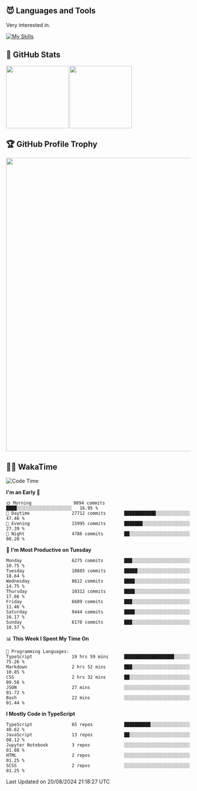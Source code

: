 <!-- # Hi there <img width="35" src="https://user-images.githubusercontent.com/50891407/148686885-0fefeb76-4cf6-473a-9e3e-889ce5513450.gif" /> I'm Yuta Ohira -->

<!-- ![alesion30](https://github.com/Alesion30/Alesion30/assets/50891407/5814fd76-9743-4cf8-89ff-b2be2fd49fb6) -->


<!--
[![Likes](https://badgen.org/img/zenn/alesion/likes?style=for-the-badge)](https://zenn.dev/alesion)
[![Followers](https://badgen.org/img/zenn/alesion/followers?style=for-the-badge)](https://zenn.dev/alesion)
[![Articles](https://badgen.org/img/zenn/alesion/articles?style=for-the-badge)](https://zenn.dev/alesion)
[![Books](https://badgen.org/img/zenn/alesion/books?style=for-the-badge)](https://zenn.dev/alesion?tab=books)
[![Scraps](https://badgen.org/img/zenn/alesion/scraps?style=for-the-badge)](https://zenn.dev/alesion?tab=scraps)

[![Contributions](https://badgen.org/img/qiita/alesion30/contributions?style=for-the-badge)](https://qiita.com/alesion30)
[![Followers](https://badgen.org/img/qiita/alesion30/followers?style=for-the-badge)](https://qiita.com/alesion30)
[![Articles](https://badgen.org/img/qiita/alesion30/articles?style=for-the-badge)](https://qiita.com/alesion30)
-->

<!-- <p align="left"> -->
  <!-- GitHub -->
<!--   <a href="https://github.com/alesion30/alesion30/">
    <img src="https://komarev.com/ghpvc/?username=alesion30" alt="alesion30" />
  </a>
  <a href="https://github.com/alesion30">
    <img height="20" src="https://img.shields.io/github/followers/alesion30?label=follow&logo=github&style=flat" />
  </a> -->
  <!-- Zenn -->
<!--   <a href="https://zenn.dev/alesion">
    <img src="https://zenn.badge.nikaera.com/s/alesion/likes?style=flat" alt="alesion likes" />
  </a>
  <a href="https://zenn.dev/alesion/articles">
    <img src="https://zenn.badge.nikaera.com/s/alesion/articles?style=flat" alt="alesion articles" />
  </a>
  <a href="https://zenn.dev/alesion/followers">
    <img src="https://zenn.badge.nikaera.com/s/alesion/followers?style=flat" alt="alesion followers" />
  </a>
  <a href="https://zenn.dev/alesion/books">
    <img src="https://zenn.badge.nikaera.com/s/alesion/books?style=flat" alt="alesion books" />
  </a>
  <a href="https://zenn.dev/alesion/scraps">
    <img src="https://zenn.badge.nikaera.com/s/alesion/scraps?style=flat" alt="alesion scraps" />
  </a> -->
  <!-- qiita -->
<!--   <a href="http://qiita.com/Alesion30">
    <img height="20" src="https://qiita-badge.apiapi.app/s/Alesion30/posts.svg" />
  </a>
    <img height="20" src="https://qiita-badge.apiapi.app/s/Alesion30/contributions.svg" />
  </a> -->
<!-- </p> -->

## 😈 Languages and Tools

Very interested in.

[![My Skills](https://skillicons.dev/icons?i=react,nextjs,typescript,flutter,firebase)](https://skillicons.dev)

<!-- I can handle a few others. -->

<!-- [![My Skills](https://skillicons.dev/icons?i=javascript,vue,nuxt,redux,electron,express,nodejs,deno,dart,python,flask,php,laravel,wordpress,go,rust,html,css,sass,tailwind,bootstrap,webpack,supabase,aws,dynamodb,mysql,figma,xd,vscode,latex)](https://skillicons.dev) -->

## 💎 GitHub Stats

<div>
  <img height="170" align="left" src="https://github-readme-stats.vercel.app/api?username=Alesion30&count_private=true&show_icons=true&title_color=81A1C1&text_color=ECEFF4&bg_color=2E3440&icon_color=D8DEE9&border_radius=10" />
  <img height="170" src="https://github-readme-stats.vercel.app/api/top-langs/?username=Alesion30&langs_count=8&layout=compact&title_color=81A1C1&text_color=ECEFF4&bg_color=2E3440&icon_color=D8DEE9&border_radius=10" />
</div>


## 🏆 GitHub Profile Trophy

<img width="800" src="https://github-profile-trophy.vercel.app/?username=Alesion30&theme=nord&no-frame=true"/>


## 🧑‍💻 WakaTime

<!--START_SECTION:waka-->
![Code Time](http://img.shields.io/badge/Code%20Time-3%2C568%20hrs%2026%20mins-blue)

**I'm an Early 🐤** 

```text
🌞 Morning                9894 commits        ████░░░░░░░░░░░░░░░░░░░░░   16.95 % 
🌆 Daytime                27712 commits       ████████████░░░░░░░░░░░░░   47.46 % 
🌃 Evening                15995 commits       ███████░░░░░░░░░░░░░░░░░░   27.39 % 
🌙 Night                  4786 commits        ██░░░░░░░░░░░░░░░░░░░░░░░   08.20 % 
```
📅 **I'm Most Productive on Tuesday** 

```text
Monday                   6275 commits        ███░░░░░░░░░░░░░░░░░░░░░░   10.75 % 
Tuesday                  10885 commits       █████░░░░░░░░░░░░░░░░░░░░   18.64 % 
Wednesday                8612 commits        ████░░░░░░░░░░░░░░░░░░░░░   14.75 % 
Thursday                 10312 commits       ████░░░░░░░░░░░░░░░░░░░░░   17.66 % 
Friday                   6689 commits        ███░░░░░░░░░░░░░░░░░░░░░░   11.46 % 
Saturday                 9444 commits        ████░░░░░░░░░░░░░░░░░░░░░   16.17 % 
Sunday                   6170 commits        ███░░░░░░░░░░░░░░░░░░░░░░   10.57 % 
```


📊 **This Week I Spent My Time On** 

```text
💬 Programming Languages: 
TypeScript               19 hrs 59 mins      ███████████████████░░░░░░   75.26 % 
Markdown                 2 hrs 52 mins       ███░░░░░░░░░░░░░░░░░░░░░░   10.85 % 
CSS                      2 hrs 32 mins       ██░░░░░░░░░░░░░░░░░░░░░░░   09.58 % 
JSON                     27 mins             ░░░░░░░░░░░░░░░░░░░░░░░░░   01.72 % 
Bash                     22 mins             ░░░░░░░░░░░░░░░░░░░░░░░░░   01.44 % 
```

**I Mostly Code in TypeScript** 

```text
TypeScript               65 repos            ██████████░░░░░░░░░░░░░░░   40.62 % 
JavaScript               13 repos            ██░░░░░░░░░░░░░░░░░░░░░░░   08.12 % 
Jupyter Notebook         3 repos             ░░░░░░░░░░░░░░░░░░░░░░░░░   01.88 % 
HTML                     2 repos             ░░░░░░░░░░░░░░░░░░░░░░░░░   01.25 % 
SCSS                     2 repos             ░░░░░░░░░░░░░░░░░░░░░░░░░   01.25 % 
```




 Last Updated on 20/08/2024 21:18:27 UTC
<!--END_SECTION:waka-->
